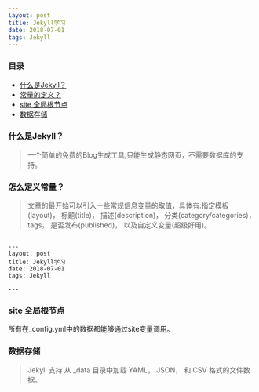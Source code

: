 ```yaml
---
layout: post
title: Jekyll学习
date: 2018-07-01
tags: Jekyll
---
```



### 目录

* [什么是Jekyll？](#What-is-Jekyll)
* [常量的定义？](#YAML-Front-Matter)
* [site 全局根节点](#site)
* [数据存储](#Store-data)

### <a name="What-is-Jekyl"></a>什么是Jekyll？

> 一个简单的免费的Blog生成工具,只能生成静态网页，不需要数据库的支持。

### <a name="YAML-Front-Matter"></a>怎么定义常量？

> 文章的最开始可以引入一些常规信息变量的取值，具体有:指定模板(layout)， 标题(title)， 描述(description)， 分类(category/categories)， tags， 是否发布(published)， 以及自定义变量(超级好用)。
```

---
layout: post
title: Jekyll学习
date: 2018-07-01
tags: Jekyll

---
```
### <a name="site"></a>site 全局根节点

所有在_config.yml中的数据都能够通过site变量调用。

### <a name="Store-data"></a>数据存储

> Jekyll 支持 从 _data 目录中加载 YAML， JSON， 和 CSV 格式的文件数据。

